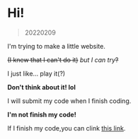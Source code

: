 # Hi!

> 20220209

I'm trying to make a little website.

~~(I knew that I can't do it)~~
*but I can try*~~?~~

I just like... play it(?)

**Don't think about it! lol**

I will submit my code when I finish coding.

**I'm not finish my code!**

If I finish my code,you can clink [this link](http://kinki-chou.github.io/index.html).
